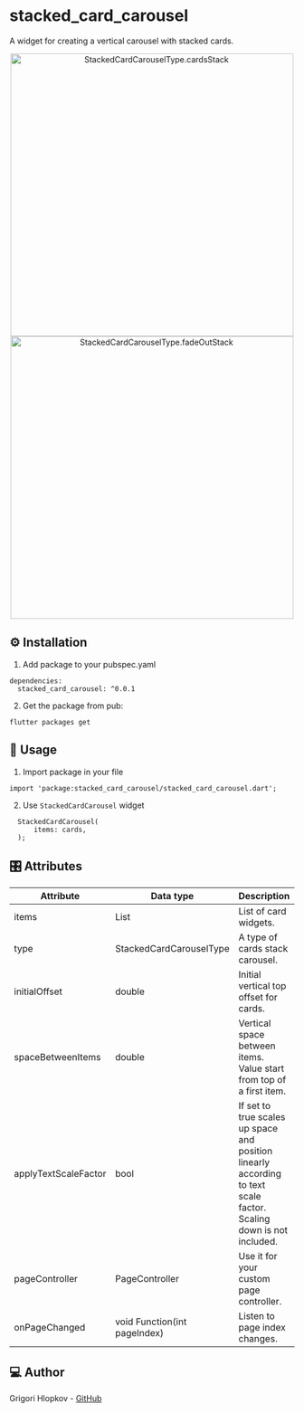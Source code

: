 # stacked_card_carousel

A widget for creating a vertical carousel with stacked cards.

<p align="center">
<img src="https://media.giphy.com/media/RKB0n6O54q1yacqFVa/source.gif" title="StackedCardCarouselType.cardsStack" height="500"/>
<img src="https://media.giphy.com/media/U5bOWHmsepvhmlNkWk/source.gif" title="StackedCardCarouselType.fadeOutStack" height="500"/>
</p>

## ⚙️ Installation

1. Add package to your pubspec.yaml
  ```
  dependencies:
    stacked_card_carousel: ^0.0.1
  
  ```
2. Get the package from pub:

  ```
  flutter packages get
  ```
## 📱 Usage

1. Import package in your file

  ```
  import 'package:stacked_card_carousel/stacked_card_carousel.dart';
  ```

2. Use `StackedCardCarousel` widget

  ```
    StackedCardCarousel(
        items: cards,
    );
  ```

## 🎛 Attributes
| Attribute | Data type | Description | Default |
|--|--|--|--|
| items | List<Widget> | List of card widgets. | - |
| type | StackedCardCarouselType | A type of cards stack carousel. | cardsStack |
| initialOffset | double | Initial vertical top offset for cards. | 40.0 |
| spaceBetweenItems | double | Vertical space between items. Value start from top of a first item. | 400.0 |
| applyTextScaleFactor | bool | If set to true scales up space and position linearly according to text scale factor. Scaling down is not included. | true |
| pageController | PageController | Use it for your custom page controller. | PageController() |
| onPageChanged | void Function(int pageIndex) | Listen to page index changes. | null |

## 💻 Author
Grigori Hlopkov - [GitHub](https://github.com/grihlo)
